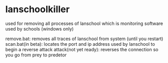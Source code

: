 # lanschoolkiller
used for removing all processes of lanschool which is monitoring software used by schools (windows only)

remove.bat: removes all traces of lanschool from system (until you restart)
scan.bat(in beta): locates the port and ip address used by lanschool to begin a reverse attack
attack(not yet ready): reverses the connection so you go from prey to predetor 
